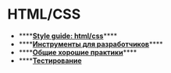 # HTML/CSS

* \*\*\*\*[**Style guide: html/css**](html/)\*\*\*\*
* \*\*\*\*[**Инструменты для разработчиков**](css/)\*\*\*\*
* \*\*\*\*[**Общие хорошие практики**](obshie-khoroshie-praktiki.md)\*\*\*\*
* \*\*\*\*[**Тестирование** ](testirovanie.md) 

